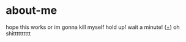 # about-me
hope this works or im gonna kill myself
hold up! wait a minute!
(<a href="https://en.pronouns.page/@vashwood-">+</a>) oh shitttttttttt
